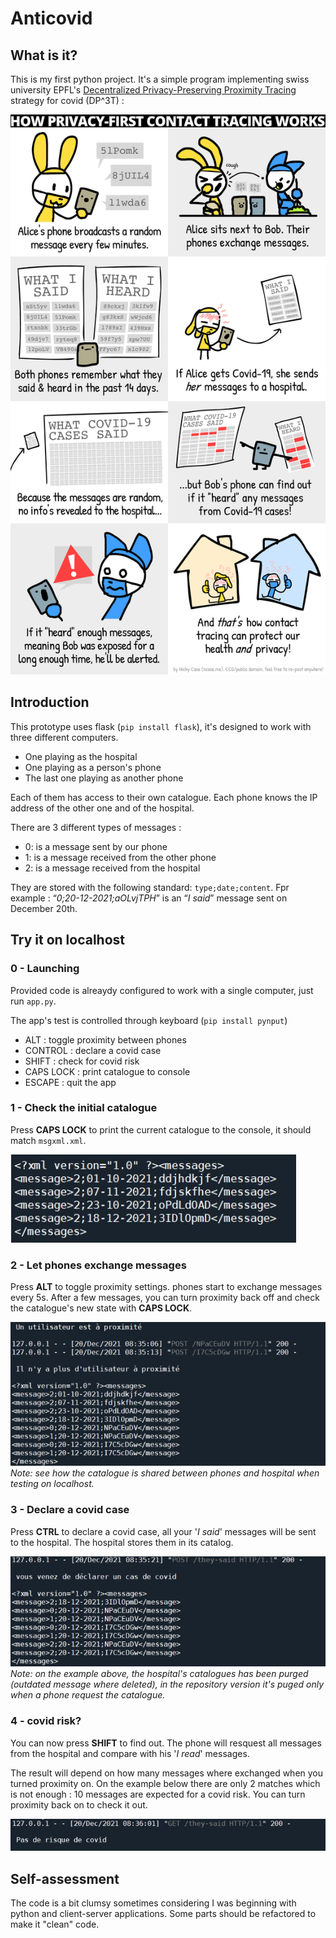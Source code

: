 # Anticovid

## What is it?
This is my first python project. It's a simple program implementing swiss university EPFL's [Decentralized Privacy-Preserving Proximity Tracing](https://github.com/DP-3T/documents/blob/master/public_engagement/cartoon/en/shortened_onepage.png) strategy for covid (DP^3T) :

![](imgs\dp3t.PNG)

## Introduction
This prototype uses flask (`pip install flask`), it's designed to work with three different computers.
- One playing as the hospital
- One playing as a person's phone
- The last one playing as another phone

Each of them has access to their own catalogue. Each phone knows the IP address of the other one and of the 
hospital.

There are 3 different types of messages :
- 0: is a message sent by our phone
- 1: is a message received from the other phone
- 2: is a message received from the hospital

They are stored with the following standard: `type;date;content`. Fpr example : “*0;20-12-2021;aOLvjTPH*” is an “*I said*” message sent on December 20th.

## Try it on localhost

### 0 - Launching
Provided code is alreaydy configured to work with a single computer, just run `app.py`.

The app's test is controlled through keyboard (`pip install pynput`)
- ALT : toggle proximity between phones
- CONTROL : declare a covid case
- SHIFT : check for covid risk
- CAPS LOCK : print catalogue to console
- ESCAPE : quit the app

### 1 - Check the initial catalogue
Press **CAPS LOCK** to print the current catalogue to the console, it should match `msgxml.xml`.

![](imgs\1.JPG)

### 2 - Let phones exchange messages
Press **ALT** to toggle proximity settings. phones start to exchange messages every 5s. After a few messages, you can turn proximity back off and check the catalogue's new state with **CAPS LOCK**.

![](imgs\2.JPG)
_Note: see how the catalogue is shared between phones and hospital when testing on localhost._

### 3 - Declare a covid case
Press **CTRL** to declare a covid case, all your '_I said_' messages will be sent to the hospital. The hospital stores them in its catalog.

![](imgs\3.JPG)
_Note: on the example above, the hospital's catalogues has been purged (outdated message where deleted), in the repository version it's puged only when a phone request the catalogue._

### 4 - covid risk?
You can now press **SHIFT** to find out. The phone will resquest all messages from the hospital and compare with his '_I read_' messages.

The result will depend on how many messages where exchanged when you turned proximity on. On the example below there are only 2 matches which is not enough : 10 messages are expected for a covid risk. You can turn proximity back on to check it out.

![](imgs\5.JPG)


## Self-assessment
The code is a bit clumsy sometimes considering I was beginning with python and client-server applications. Some parts should be refactored to make it "clean" code.